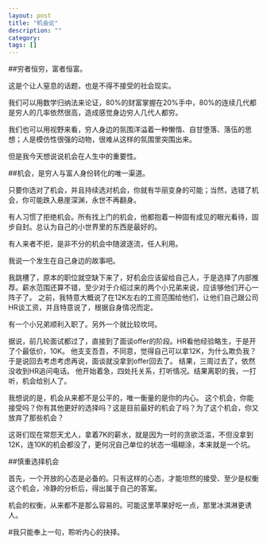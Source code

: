 ```yaml
---
layout: post
title: "机会论"
description: ""
category: 
tags: []
---
```


##穷者恒穷，富者恒富。

这是个让人窒息的话题，也是不得不接受的社会现实。

我们可以用数学归纳法来论证，80%的财富掌握在20%手中，80%的连续几代都是穷人的几率依然很高，造成感觉身边穷人几代人都穷。

我们也可以用视野来看，穷人身边的氛围洋溢着一种懒惰、自甘堕落、落伍的思想；人是模仿性很强的动物，很难从这样的氛围里突围出来。

但是我今天想说说机会在人生中的重要性。

##机会，是穷人与富人身份转化的唯一渠道。

只要你选对了机会，并且持续选对机会，你就有华丽变身的可能；当然，选错了机会，你可能跌入悬崖深渊，永世不再翻身。

有人习惯了拒绝机会。所有找上门的机会，他都抱着一种固有成见的眼光看待，固步自封。总认为自己的小世界里的东西是最好的。

有人来者不拒，是非不分的机会中随波逐流，任人利用。

我说一个发生在自己身边的故事吧。

我跳槽了，原本的职位就空缺下来了，好机会应该留给自己人，于是选择了内部推荐。薪水范围还算不错，至少对于介绍过来的两个小兄弟来说，应该够他们开心一阵子了。
之前，我特意大概说了在12K左右的工资范围给他们，让他们自己跟公司HR谈工资，并且特意说了，根据自身情况而定。

有一个小兄弟顺利入职了。另外一个就比较坎坷。

据说，前几轮面试都过了，直接到了面谈offer的阶段。HR看他经验略生，于是开了个最低价，10K。
他支支吾吾，不同意，觉得自己可以拿12K，为什么欺负我？于是说回去考虑考虑再说，面谈就没拿到offer回去了。
结果，三周过去了，依然没收到HR追问电话。
他开始着急，四处托关系，打听情况。结果离职的我，一打听，机会给别人了。

我想说的是，机会从来都不是公平的，唯一衡量的是你的内心。
这个机会，你能接受吗？你有其他更好的选择吗？这是目前最好的机会了吗？为了这个机会，你又放弃了那些机会？

这哥们现在常怨天尤人，拿着7K的薪水，就是因为一时的贪欲泛滥，不但没拿到12K，连10K的机会都没了，更何况自己单位的状态一塌糊涂，本来就是一个坑。

##慎重选择机会

首先，一个开放的心态是必备的。只有这样的心态，才能坦然的接受、至少是权衡这个机会，冷静的分析后，得出属于自己的答案。

机会的权衡，从来都不是那么容易的。可能这里苹果好吃一点，那里冰淇淋更诱人。


#我只能奉上一句，聆听内心的抉择。